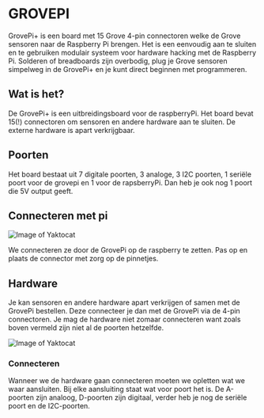 
# GROVEPI

GrovePi+ is een board met 15 Grove 4-pin connectoren welke de Grove sensoren naar de Raspberry Pi brengen. Het is een eenvoudig aan te sluiten en te gebruiken modulair systeem voor hardware hacking met de Raspberry Pi. Solderen of breadboards zijn overbodig, plug je Grove sensoren simpelweg in de GrovePi+ en je kunt direct beginnen met programmeren.

## Wat is het? 

De GrovePi+ is een uitbreidingsboard voor de raspberryPi. Het board bevat 15(!) connectoren om sensoren en andere hardware aan te sluiten. De externe hardware is apart verkrijgbaar. 

## Poorten

Het board bestaat uit 7 digitale poorten, 3 analoge, 3 I2C poorten, 1 seriële poort voor de grovepi en 1 voor de rapsberryPi. Dan heb je ook nog 1 poort die 5V output geeft.

## Connecteren met pi

![Image of Yaktocat](https://seeeddoc.github.io/GrovePiPlus/img/GrovePi_Wiki_1.JPG)

We connecteren ze door de GrovePi op de raspberry te zetten. Pas op en plaats de connector met zorg op de pinnetjes.

## Hardware

Je kan sensoren en andere hardware apart verkrijgen of samen met de GrovePi bestellen. Deze connecteer je dan met de GrovePi via de 4-pin connectoren. Je mag de hardware niet zomaar connecteren want zoals boven vermeld zijn niet al de poorten hetzelfde. 

![Image of Yaktocat](http://www.seeedstudio.com/document/pics/Grove%20Sensors%20.jpg)

### Connecteren 

Wanneer we de hardware gaan connecteren moeten we opletten wat we waar aansluiten. Bij elke aansluiting staat wat voor poort het is. 
De A-poorten zijn analoog, D-poorten zijn digitaal, verder heb je nog de seriële poort en de I2C-poorten.

